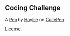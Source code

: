 Coding Challenge
----------------


A [Pen](https://codepen.io/TheHayleeColon/pen/bGgOXNW) by [Haylee](https://codepen.io/TheHayleeColon) on [CodePen](https://codepen.io).

[License](https://codepen.io/TheHayleeColon/pen/bGgOXNW/license).